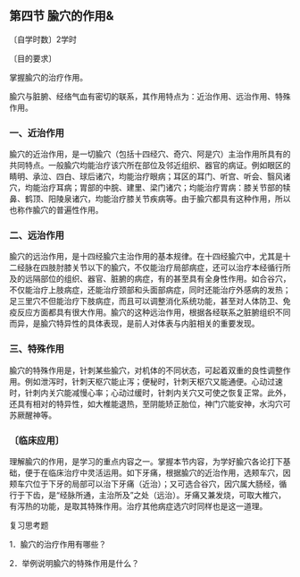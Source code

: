 ## 第四节  腧穴的作用&

〔自学时数〕2学时

〔目的要求〕

掌握腧穴的治疗作用。

腧穴与脏腑、经络气血有密切的联系，其作用特点为：近治作用、远治作用、特殊作用。

### 一、近治作用

腧穴的近治作用，是一切腧穴（包括十四经穴、奇穴、阿是穴）主治作用所具有的共同特点。一般腧穴均能治疗该穴所在部位及邻近组织、器官的病证。例如眼区的睛明、承泣、四白、球后诸穴，均能治疗眼病；耳区的耳门、听宫、听会、翳风诸穴，均能治疗耳病；胃部的中脘、建里、梁门诸穴；均能治疗胃病：膝关节部的犊鼻、鹤顶、阳陵泉诸穴，均能治疗膝关节疾病等。由于腧穴都具有这种作用，所以也称作腧穴的普遍性作用。

### 二、远治作用

腧穴的远治作用，是十四经腧穴主治作用的基本规律。在十四经腧穴中，尤其是十二经脉在四肢肘膝关节以下的腧穴，不仅能治疗局部病症，还可以治疗本经循行所及的远隔部位的组织、器官、脏腑的病症，有的甚至具有全身性作用。如合谷穴，不仅能治疗上肢病症，还能治疗颈部和头面部病症，同时还能治疗外感病的发热；足三里穴不但能治疗下肢病症，而且可以调整消化系统功能，甚至对人体防卫、免疫反应方面都具有很大作用。腧穴的这种远治作用，根据各经联系之脏腑组织不同而异，是腧穴特异性的具体表现，是前人对体表与内脏相关的重要发现。

### 三、特殊作用

腧穴的特殊作用是，针刺某些腧穴，对机体的不同状态，可起着双重的良性调整作用。例如泄泻时，针刺天枢穴能止泻；便秘时，针刺天枢穴又能通便。心动过速时，针刺内关穴能减慢心率；心动过缓时，针刺内关穴又可使之恢复正常。此外，还具有相对的特异性，如大椎能退热，至阴能矫正胎位，神门穴能安神，水沟穴可苏厥醒神等。

### 〔临床应用〕

理解腧穴的作用，是学习的重点内容之一。掌握本节内容，为学好腧穴各论打下基础，便于在临床治疗中灵活运用。如下牙痛，根据腧穴的近治作用，选颊车穴，因颊车穴位于下牙的局部可以治下牙痛（近治）；又可选合谷穴，因穴属大肠经，循行于下齿，是“经脉所通，主治所及”之处（远治）。牙痛又兼发烧，可取大椎穴，有泻热的功能，是取其特殊作用。治疗其他病症选穴时同样也是这一道理。

复习思考题

1．腧穴的治疗作用有哪些？

2．举例说明腧穴的特殊作用是什么？
